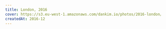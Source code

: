 ```yaml
---
title: London, 2016
cover: https://s3.eu-west-1.amazonaws.com/dankim.io/photos/2016-london/cover.jpg
createdAt: 2016-12
---
```


<img src="https://s3.eu-west-1.amazonaws.com/dankim.io/photos/2016-london/0001.jpg" alt="" class="lazyload">
<img src="https://s3.eu-west-1.amazonaws.com/dankim.io/photos/2016-london/0002.jpg" alt="" class="lazyload">
<img src="https://s3.eu-west-1.amazonaws.com/dankim.io/photos/2016-london/0003.jpg" alt="" class="lazyload">
<img src="https://s3.eu-west-1.amazonaws.com/dankim.io/photos/2016-london/0004.jpg" alt="" class="lazyload">
<img src="https://s3.eu-west-1.amazonaws.com/dankim.io/photos/2016-london/0005.jpg" alt="" class="lazyload">
<img src="https://s3.eu-west-1.amazonaws.com/dankim.io/photos/2016-london/0006.jpg" alt="" class="lazyload">
<img src="https://s3.eu-west-1.amazonaws.com/dankim.io/photos/2016-london/0007.jpg" alt="" class="lazyload">
<img src="https://s3.eu-west-1.amazonaws.com/dankim.io/photos/2016-london/0008.jpg" alt="" class="lazyload">
<img src="https://s3.eu-west-1.amazonaws.com/dankim.io/photos/2016-london/0009.jpg" alt="" class="lazyload">
<img src="https://s3.eu-west-1.amazonaws.com/dankim.io/photos/2016-london/0010.jpg" alt="" class="lazyload">
<img src="https://s3.eu-west-1.amazonaws.com/dankim.io/photos/2016-london/0011.jpg" alt="" class="lazyload">
<img src="https://s3.eu-west-1.amazonaws.com/dankim.io/photos/2016-london/0012.jpg" alt="" class="lazyload">
<img src="https://s3.eu-west-1.amazonaws.com/dankim.io/photos/2016-london/0013.jpg" alt="" class="lazyload">
<img src="https://s3.eu-west-1.amazonaws.com/dankim.io/photos/2016-london/0014.jpg" alt="" class="lazyload">
<img src="https://s3.eu-west-1.amazonaws.com/dankim.io/photos/2016-london/0015.jpg" alt="" class="lazyload">
<img src="https://s3.eu-west-1.amazonaws.com/dankim.io/photos/2016-london/0016.jpg" alt="" class="lazyload">
<img src="https://s3.eu-west-1.amazonaws.com/dankim.io/photos/2016-london/0017.jpg" alt="" class="lazyload">
<img src="https://s3.eu-west-1.amazonaws.com/dankim.io/photos/2016-london/0018.jpg" alt="" class="lazyload">
<img src="https://s3.eu-west-1.amazonaws.com/dankim.io/photos/2016-london/0019.jpg" alt="" class="lazyload">
<img src="https://s3.eu-west-1.amazonaws.com/dankim.io/photos/2016-london/0020.jpg" alt="" class="lazyload">
<img src="https://s3.eu-west-1.amazonaws.com/dankim.io/photos/2016-london/0021.jpg" alt="" class="lazyload">
<img src="https://s3.eu-west-1.amazonaws.com/dankim.io/photos/2016-london/0022.jpg" alt="" class="lazyload">
<img src="https://s3.eu-west-1.amazonaws.com/dankim.io/photos/2016-london/0023.jpg" alt="" class="lazyload">
<img src="https://s3.eu-west-1.amazonaws.com/dankim.io/photos/2016-london/0024.jpg" alt="" class="lazyload">
<img src="https://s3.eu-west-1.amazonaws.com/dankim.io/photos/2016-london/0025.jpg" alt="" class="lazyload">
<img src="https://s3.eu-west-1.amazonaws.com/dankim.io/photos/2016-london/0026.jpg" alt="" class="lazyload">
<img src="https://s3.eu-west-1.amazonaws.com/dankim.io/photos/2016-london/0027.jpg" alt="" class="lazyload">
<img src="https://s3.eu-west-1.amazonaws.com/dankim.io/photos/2016-london/0028.jpg" alt="" class="lazyload">
